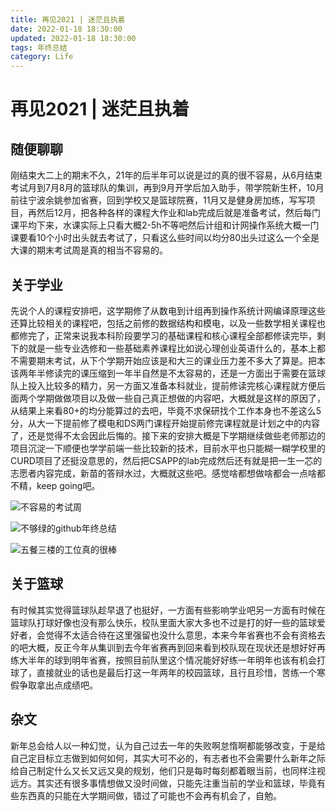```yaml
---
title: 再见2021 | 迷茫且执着
date: 2022-01-18 18:30:00
updated: 2022-01-18 18:30:00
tags: 年终总结
category: Life
---
```


# 再见2021 | 迷茫且执着

## 随便聊聊

​		刚结束大二上的期末不久，21年的后半年可以说是过的真的很不容易，从6月结束考试月到7月8月的篮球队的集训，再到9月开学后加入助手，带学院新生杯，10月前往宁波余姚参加省赛，回到学校又是篮球院赛，11月又是健身房加练，写写项目，再然后12月，把各种各样的课程大作业和lab完成后就是准备考试，然后每门课平均下来，水课实际上只看大概2-5h不等吧然后计组和计网操作系统大概一门课要看10个小时出头就去考试了，只看这么些时间以均分80出头过这么一个全是大课的期末考试周是真的相当不容易的。

## 关于学业

​		先说个人的课程安排吧，这学期修了从数电到计组再到操作系统计网编译原理这些还算比较相关的课程吧，包括之前修的数据结构和模电，以及一些数学相关课程也都修完了，正常来说我本科阶段要学习的基础课程和核心课程全部都修读完毕，剩下的就是一些专业选修和一些基础素养课程比如说心理创业英语什么的，基本上都不需要期末考试，从下个学期开始应该是和大三的课业压力差不多大了算是。把本该两年半修读完的课压缩到一年半自然是不太容易的，还是一方面出于需要在篮球队上投入比较多的精力，另一方面又准备本科就业，提前修读完核心课程就方便后面两个学期做做项目以及做一些自己真正想做的内容吧，大概就是这样的原因了，从结果上来看80+的均分能算过的去吧，毕竟不求保研找个工作本身也不差这么5分，从大一下提前修了模电和DS两门课程开始提前修完课程就是计划之中的内容了，还是觉得不太会因此后悔的。接下来的安排大概是下学期继续做些老师那边的项目沉淀一下顺便也学学前端一些比较新的技术，目前水平也只能糊一糊学校里的CURD项目了还挺没意思的，然后把CSAPP的lab完成然后还有就是把一生一芯的志愿者内容完成，新苗的答辩水过，大概就这些吧。感觉啥都想做啥都会一点啥都不精，keep going吧。

![不容易的考试周](https://ek1ng-typora.oss-cn-hangzhou.aliyuncs.com/img/image-20220118182600462.png)

![不够绿的github年终总结](https://ek1ng-typora.oss-cn-hangzhou.aliyuncs.com/img/image-20220118182633115.png)

![五餐三楼的工位真的很棒](https://ek1ng-typora.oss-cn-hangzhou.aliyuncs.com/img/image-20220118182706891.png)

## 关于篮球

​		有时候其实觉得篮球队趁早退了也挺好，一方面有些影响学业吧另一方面有时候在篮球队打球好像也没有那么快乐，校队里面大家大多也不过是打的好一些的篮球爱好者，会觉得不太适合待在这里强留也没什么意思，本来今年省赛也不会有资格去的吧大概，反正今年从集训到去今年省赛再到回来看到校队现在现状还是想好好再练大半年的球到明年省赛，按照目前队里这个情况能好好练一年明年也该有机会打球了，直接就业的话也是最后打这一年两年的校园篮球，且行且珍惜，苦练一个寒假争取拿出点成绩吧。

## 杂文

​		新年总会给人以一种幻觉，认为自己过去一年的失败啊怠惰啊都能够改变，于是给自己定目标立志做到如何如何，其实大可不必的，有志者也不会需要什么新年之际给自己制定什么又长又远又臭的规划，他们只是每时每刻都着眼当前，也同样注视远方。其实还有很多事情想做又没时间做，只能先注重当前的学业和篮球，毕竟有些东西真的只能在大学期间做，错过了可能也不会再有机会了，自勉。

